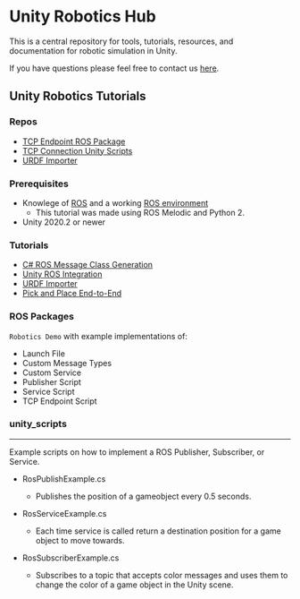 # Unity Robotics Hub

This is a central repository for tools, tutorials, resources, and documentation for robotic simulation in Unity.

If you have questions please feel free to contact us [here](mailto:unity-robotics@unity3d.com).

## Unity Robotics Tutorials

### Repos
- [TCP Endpoint ROS Package](https://github.com/Unity-Technologies/ROS_TCP_Endpoint)
- [TCP Connection Unity Scripts](https://github.com/Unity-Technologies/ROS-TCP-Connector)
- [URDF Importer](https://github.cds.internal.unity3d.com/unity/URDF-Importer)

### Prerequisites
- Knowlege of [ROS](https://www.ros.org/) and a working [ROS environment](https://www.ros.org/install/)
	- This tutorial was made using ROS Melodic and Python 2.
- Unity 2020.2 or newer

### Tutorials
- [C# ROS Message Class Generation](tutorials/unity_ros_message_generation/message_generation_tutorial.md)
- [Unity ROS Integration](tutorials/ros_unity_integration/README.md)
- [URDF Importer](tutorials/urdf_importer/urdf_tutorial.md)
- [Pick and Place End-to-End](tutorials/pick_and_place/README.md)

### ROS Packages

`Robotics Demo` with example implementations of:

- Launch File
- Custom Message Types
- Custom Service
- Publisher Script
- Service Script
- TCP Endpoint Script


### unity_scripts
---

Example scripts on how to implement a ROS Publisher, Subscriber, or Service.

- RosPublishExample.cs
	- Publishes the position of a gameobject every 0.5 seconds.

- RosServiceExample.cs
	- Each time service is called return a destination position for a game object to move towards.

- RosSubscriberExample.cs
	- Subscribes to a topic that accepts color messages and uses them to change the color of a game object in the Unity scene.
